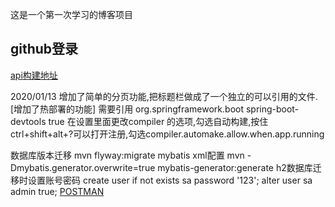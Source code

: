 这是一个第一次学习的博客项目

## github登录
[api构建地址](https://developer.github.com/apps/building-oauth-apps/creating-an-oauth-app/)

2020/01/13 增加了简单的分页功能,把标题栏做成了一个独立的可以引用的文件.
[增加了热部署的功能] 需要引用
         <dependency>
            <groupId>org.springframework.boot</groupId>
            <artifactId>spring-boot-devtools</artifactId>
            <optional>true</optional>
        </dependency>
 在设置里面更改compiler 的选项,勾选自动构建,按住ctrl+shift+alt+?可以打开注册,勾选compiler.automake.allow.when.app.running

数据库版本迁移 mvn flyway:migrate
mybatis xml配置 mvn -Dmybatis.generator.overwrite=true mybatis-generator:generate
h2数据库迁移时设置账号密码
create user if not exists sa password '123';
alter user sa admin true;
[POSTMAN](https://chrome.google.com/webstore/detail/coohjcphdfgbiolnekdpbcijmhambjff)
